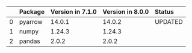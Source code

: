 <!-- markdown-link-check-disable -->

|    | Package   | Version in 7.1.0   | Version in 8.0.0   | Status   |
|---:|:----------|:-------------------|:-------------------|:---------|
|  0 | pyarrow   | 14.0.1             | 14.0.2             | UPDATED  |
|  1 | numpy     | 1.24.3             | 1.24.3             |          |
|  2 | pandas    | 2.0.2              | 2.0.2              |          |